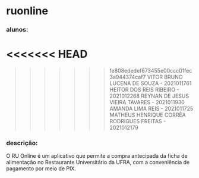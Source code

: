# ruonline
### alunos:
<<<<<<< HEAD
=======

>>>>>>> fe808ededef673455e00ccc01fec3a944374caf7
VITOR BRUNO LUCENA DE SOUZA - 2021011761
HEITOR DOS REIS RIBEIRO - 2021012268
REYNAN DE JESUS VIEIRA TAVARES - 2021011930
AMANDA LIMA REIS - 2021011725
MATHEUS HENRIQUE CORRÊA RODRIGUES FREITAS - 2021012179
### descrição:
O RU Online é um aplicativo que permite a compra antecipada da ficha de alimentação no Restaurante Universitário da UFRA, com a conveniência de pagamento por meio de PIX.
